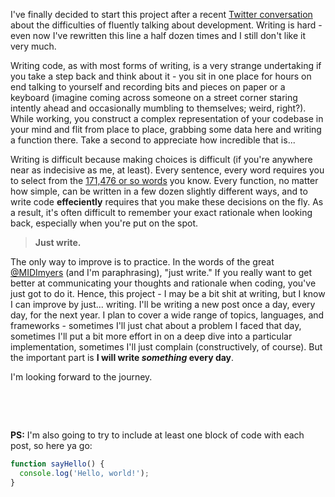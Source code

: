 I've finally decided to start this project after a recent
[Twitter conversation](https://twitter.com/superhawk610/status/1091527937025810433) about the
difficulties of fluently talking about development. Writing is hard - even now I've rewritten
this line a half dozen times and I still don't like it very much.

Writing code, as with most forms of writing, is a very strange undertaking if you take a
step back and think about it - you sit in one place for hours on end talking to yourself
and recording bits and pieces on paper or a keyboard (imagine coming across someone on a
street corner staring intently ahead and occasionally mumbling to themselves; weird, right?).
While working, you construct a complex representation of your codebase in your mind and flit
from place to place, grabbing some data here and writing a function there. Take a second to
appreciate how incredible that is...

Writing is difficult because making choices is difficult (if you're anywhere near as indecisive
as me, at least). Every sentence, every word requires you to select from the
[171,476 or so words](https://en.oxforddictionaries.com/explore/how-many-words-are-there-in-the-english-language/) you know. Every function, no matter how simple,
can be written in a few dozen slightly different ways, and to write code **effeciently** requires
that you make these decisions on the fly. As a result, it's often difficult to remember your
exact rationale when looking back, especially when you're put on the spot.

> **Just write.**

The only way to improve is to practice. In the words of the great
[@MIDImyers](https://twitter.com/MIDImyers) (and I'm paraphrasing), "just write." If you really
want to get better at communicating your thoughts and rationale when coding, you've just got to
do it. Hence, this project - I may be a bit shit at writing, but I know I can improve by
just... writing. I'll be writing a new post once a day, every day, for the next year. I plan to
cover a wide range of topics, languages, and frameworks - sometimes I'll just chat about a problem
I faced that day, sometimes I'll put a bit more effort in on a deep dive into a particular
implementation, sometimes I'll just complain (constructively, of course). But the important part is
**I will write _something_ every day**.

I'm looking forward to the journey.

&nbsp;

&nbsp;

**PS:** I'm also going to try to include at least one block of code with each post, so here ya go:

```js
function sayHello() {
  console.log('Hello, world!');
}
```
